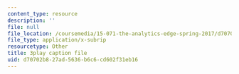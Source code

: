 ```yaml
---
content_type: resource
description: ''
file: null
file_location: /coursemedia/15-071-the-analytics-edge-spring-2017/d70702b827ad5636b6c6cd602f31eb16_uxNfDiKmZ5M.vtt
file_type: application/x-subrip
resourcetype: Other
title: 3play caption file
uid: d70702b8-27ad-5636-b6c6-cd602f31eb16
---
```

